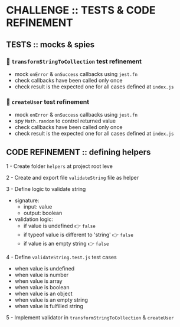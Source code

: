 # CHALLENGE :: TESTS & CODE REFINEMENT

## TESTS :: mocks & spies

### 🧪 `transformStringToCollection` test refinement

  - mock `onError` & `onSuccess` callbacks using `jest.fn`
  - check callbacks have been called only once
  - check result is the expected one for all cases defined at `index.js`

### 🧪 `createUser` test refinement

- mock `onError` & `onSuccess` callbacks using `jest.fn`
- spy `Math.random` to control returned value
- check callbacks have been called only once
- check result is the expected one for all cases defined at `index.js`

## CODE REFINEMENT :: defining helpers

1 - Create folder `helpers` at project root leve

2 - Create and export file `validateString` file as helper

3 - Define logic to validate string

- signature:
  - input: value
  - output: boolean
- validation logic:
  - if value is undefined 👉 `false`
  - if typeof value is different to 'string' 👉 `false`
  - if value is an empty string 👉 `false`

4 - Define `validateString.test.js` test cases

- when value is undefined
- when value is number
- when value is array
- when value is boolean
- when value is an object
- when value is an empty string
- when value is fulfilled string

5 - Implement validator in `transformStringToCollection` & `createUser`
